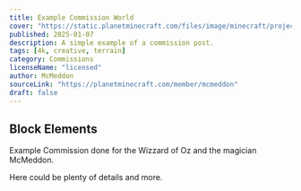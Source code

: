 ```yaml
---
title: Example Commission World
cover: "https://static.planetminecraft.com/files/image/minecraft/project/2025/560/18693672-f_xl.webp"
published: 2025-01-07
description: A simple example of a commission post.
tags: [4k, creative, terrain]
category: Commissions
licenseName: "licensed"
author: McMeddon
sourceLink: "https://planetminecraft.com/member/mcmeddon"
draft: false
---
```


## Block Elements
 Example Commission done for the Wizzard of Oz and the magician McMeddon.

Here could be plenty of details and more.